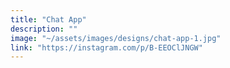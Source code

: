 ```yaml
---
title: "Chat App"
description: ""
image: "~/assets/images/designs/chat-app-1.jpg"
link: "https://instagram.com/p/B-EEOClJNGW"
---
```

